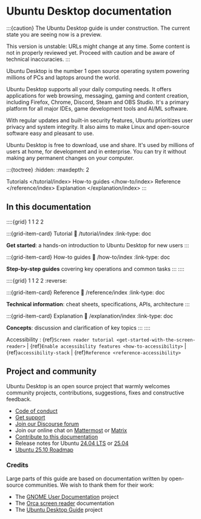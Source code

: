 # Ubuntu Desktop documentation

:::{caution}
The Ubuntu Desktop guide is under construction. The current state you are seeing now is a preview.

This version is unstable: URLs might change at any time. Some content is not in properly reviewed yet. Proceed with caution and be aware of technical inaccuracies.
:::

<!--
This introduction of Ubuntu Desktop is mainly reused from <https://ubuntu.com/desktop>.
-->

Ubuntu Desktop is the number 1 open source operating system powering millions of PCs and laptops around the world.

Ubuntu Desktop supports all your daily computing needs. It offers applications for web browsing, messaging, gaming and content creation, including Firefox, Chrome, Discord, Steam and OBS Studio. It's a primary platform for all major IDEs, game development tools and AI/ML software. 

With regular updates and built-in security features, Ubuntu prioritizes user privacy and system integrity. It also aims to make Linux and open-source software easy and pleasant to use.

Ubuntu Desktop is free to download, use and share. It's used by millions of users at home, for development and in enterprise. You can try it without making any permanent changes on your computer.

:::{toctree}
:hidden:
:maxdepth: 2

Tutorials </tutorial/index>
How-to guides </how-to/index>
Reference </reference/index>
Explanation </explanation/index>
:::

## In this documentation

::::{grid} 1 1 2 2

:::{grid-item-card} Tutorial
:link: /tutorial/index
:link-type: doc

**Get started**: a hands-on introduction to Ubuntu Desktop for new users
:::

:::{grid-item-card} How-to guides
:link: /how-to/index
:link-type: doc

**Step-by-step guides** covering key operations and common tasks
:::
::::

::::{grid} 1 1 2 2
:reverse:

:::{grid-item-card} Reference
:link: /reference/index
:link-type: doc

**Technical information**: cheat sheets, specifications, APIs, architecture
:::

:::{grid-item-card} Explanation
:link: /explanation/index
:link-type: doc

**Concepts**: discussion and clarification of key topics
:::
::::

Accessibility
: {ref}`Screen reader tutorial <get-started-with-the-screen-reader>` | {ref}`Enable accessibility features <how-to-accessibility>` | {ref}`accessibility-stack` | {ref}`Reference <reference-accessibility>`


## Project and community

Ubuntu Desktop is an open source project that warmly welcomes community projects, contributions, suggestions, fixes and constructive feedback.

* [Code of conduct](https://ubuntu.com/community/code-of-conduct)
* [Get support](https://ubuntu.com/support/community-support)
* [Join our Discourse forum](https://discourse.ubuntu.com/c/project/desktop/)
* Join our online chat on [Mattermost](https://chat.canonical.com/canonical/channels/desktop) or [Matrix](https://matrix.to/#/#desktop-dev:ubuntu.com)
* [Contribute to this documentation](https://github.com/ubuntu/ubuntu-desktop-documentation/blob/main/CONTRIBUTING.md)
* Release notes for Ubuntu [24.04 LTS](https://discourse.ubuntu.com/t/noble-numbat-release-notes/39890) or [25.04](https://discourse.ubuntu.com/t/ubuntu-25-04-plucky-puffin-released/59303)
* [Ubuntu 25.10 Roadmap](https://discourse.ubuntu.com/t/ubuntu-desktop-25-10-the-questing-quokka-roadmap/)


### Credits

Large parts of this guide are based on documentation written by open-source communities. We wish to thank them for their work:

* The [GNOME User Documentation](https://gitlab.gnome.org/GNOME/gnome-user-docs) project
* The [Orca screen reader](https://gitlab.gnome.org/GNOME/orca) documentation
* The [Ubuntu Desktop Guide](https://launchpad.net/ubuntu/+source/ubuntu-docs) project

